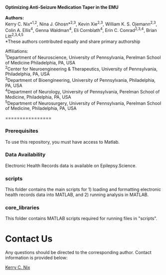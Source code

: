 **Optimizing Anti-Seizure Medication Taper in the EMU** <br><br>
**Authors:**<br>
Kerry C. Nix*<sup>1,2</sup>, Nina J. Ghosn*<sup>2,3</sup>, Kevin Xie<sup>2,3</sup>, William K. S. Ojemann<sup>2,3</sup>, Colin A. Ellis<sup>4</sup>, Genna Waldman<sup>4</sup>, Eli Cornblath<sup>4</sup>, Erin C. Conrad<sup>2,3,4</sup>, Brian Litt<sup>2,3,4,5</sup> <br>
*These authors contributed equally and share primary authorship

Affiliations: <br>
<sup>1</sup>Department of Neuroscience, University of Pennsylvania, Perelman School of Medicine Philadelphia, PA, USA<br>
<sup>2</sup>Center for Neuroengineering & Therapeutics, University of Pennsylvania, Philadelphia, PA, USA<br>
<sup>3</sup>Department of Bioengineering, University of Pennsylvania, Philadelphia, PA, USA<br>
<sup>4</sup>Department of Neurology, University of Pennsylvania, Perelman School of Medicine, Philadelphia, PA, USA<br>
<sup>5</sup>Department of Neurosurgery, University of Pennsylvania, Perelman School of Medicine, Philadelphia, PA, USA<br>

================

### Prerequisites
To use this repository, you must have access to Matlab. 

### Data Availability
Electronic Health Records data is available on Epilepsy.Science.

### scripts
This folder contains the main scripts for 1) loading and formatting electronic health records data into MATLAB, and 2) running analysis in MATLAB.

### core_libraries
This folder contains MATLAB scripts required for running files in "scripts".



# Contact Us
Any questions should be directed to the corresponding author. Contact information is provided below:

[Kerry C. Nix](mailto:kerrynix@pennmedicine.upenn.edu)
